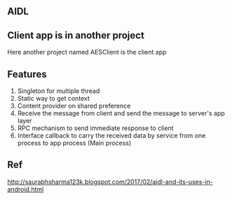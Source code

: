 ## AIDL 

## Client app is in another project

Here another project named AESClient is the client app

## Features 

1. Singleton for multiple thread
2. Static way to get context
3. Content provider on shared preference
4. Receive the message from client and send the message to server's app layer
5. RPC mechanism to send immediate response to client
6. Interface callback to carry the received data by service from one process to app process (Main process)


## Ref
http://saurabhsharma123k.blogspot.com/2017/02/aidl-and-its-uses-in-android.html
